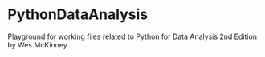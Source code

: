 # PythonDataAnalysis
Playground for working files related to Python for Data Analysis 2nd Edition by Wes McKinney

